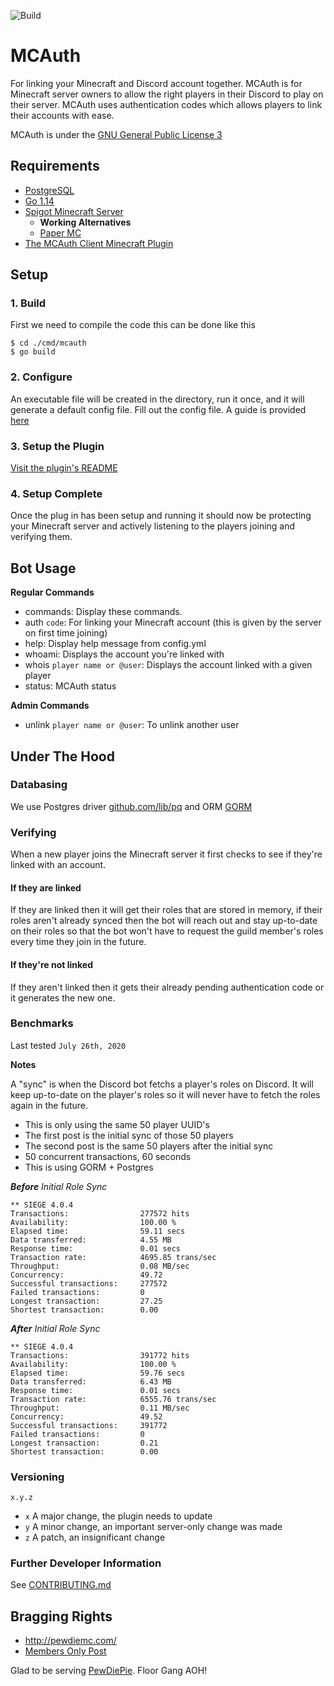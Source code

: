 ![Build](https://github.com/dhghf/mcauth/workflows/Build/badge.svg?branch=production)

# MCAuth
For linking your Minecraft and Discord account together. MCAuth is for 
Minecraft server owners to allow the right players in their Discord to play on
their server. MCAuth uses authentication codes which allows players to link 
their accounts with ease.

MCAuth is under the [GNU General Public License 3](./LICENSE)

## Requirements
 * [PostgreSQL](https://www.postgresql.org/)
 * [Go 1.14](https://golang.org/)
 * [Spigot Minecraft Server](https://www.spigotmc.org/)
   * **Working Alternatives**
   * [Paper MC](https://papermc.io/)
 * [The MCAuth Client Minecraft Plugin](https://github.com/dhghf/mcauth-client)


## Setup

### 1. Build
First we need to compile the code this can be done like this
```
$ cd ./cmd/mcauth
$ go build
```

### 2. Configure
An executable file will be created in the directory, run it once, and it will 
generate a default config file. Fill out the config file. A guide is provided 
[here](./docs/extra/Configuration.md)

### 3. Setup the Plugin
[Visit the plugin's README](https://github.com/dhghf/mcauth-client/blob/master/README.md)

### 4. Setup Complete
Once the plug in has been setup and running it should now be protecting your
Minecraft server and actively listening to the players joining and verifying
them.

## Bot Usage
__Regular Commands__

 * commands: Display these commands.
 * auth `code`: For linking your Minecraft account (this is given by the server on first time joining)
 * help: Display help message from config.yml
 * whoami: Displays the account you're linked with
 * whois `player name or @user`: Displays the account linked with a given player
 * status: MCAuth status

__Admin Commands__
 * unlink `player name or @user`: To unlink another user

## Under The Hood

### Databasing
We use Postgres driver [github.com/lib/pq](https://github.com/lib/pq) and ORM
[GORM](https://gorm.io)

### Verifying
When a new player joins the Minecraft server it first checks to see if they're
linked with an account.

#### If they are linked
If they are linked then it will get their roles that are stored in memory, if
their roles aren't already synced then the bot will reach out and stay
up-to-date on their roles so that the bot won't have to request the guild
member's roles every time they join in the future.


#### If they're not linked
If they aren't linked then it gets their already pending authentication code
or it generates the new one.

### Benchmarks
Last tested `July 26th, 2020`

__Notes__

A "sync" is when the Discord bot fetchs a player's roles on Discord. It will
keep up-to-date on the player's roles so it will never have to fetch the roles
again in the future.
 * This is only using the same 50 player UUID's
 * The first post is the initial sync of those 50 players
 * The second post is the same 50 players after the initial sync
 * 50 concurrent transactions, 60 seconds
 * This is using GORM + Postgres

***Before** Initial Role Sync*
```
** SIEGE 4.0.4
Transactions:                277572 hits
Availability:                100.00 %
Elapsed time:                59.11 secs
Data transferred:            4.55 MB
Response time:               0.01 secs
Transaction rate:            4695.85 trans/sec
Throughput:                  0.08 MB/sec
Concurrency:                 49.72
Successful transactions:     277572
Failed transactions:         0
Longest transaction:         27.25
Shortest transaction:        0.00
```

***After** Initial Role Sync*
```
** SIEGE 4.0.4
Transactions:                391772 hits
Availability:                100.00 %
Elapsed time:                59.76 secs
Data transferred:            6.43 MB
Response time:               0.01 secs
Transaction rate:            6555.76 trans/sec
Throughput:                  0.11 MB/sec
Concurrency:                 49.52
Successful transactions:     391772
Failed transactions:         0
Longest transaction:         0.21
Shortest transaction:        0.00
```

### Versioning
`x.y.z`
 - `x` A major change, the plugin needs to update
 - `y` A minor change, an important server-only change was made
 - `z` A patch, an insignificant change

### Further Developer Information
See [CONTRIBUTING.md](./CONTRIBUTING.md)

## Bragging Rights
 * http://pewdiemc.com/
 * [Members Only Post](https://www.youtube.com/post/UgzspFhgKPuA9jw9LZZ4AaABCQ)

Glad to be serving [PewDiePie](https://youtube.com/pewdiepie). Floor Gang AOH!
